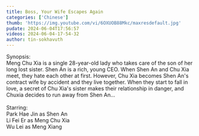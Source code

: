 ```yaml
---
title: Boss, Your Wife Escapes Again
categories: ['Chinese']
thumb: 'https://img.youtube.com/vi/6OXUOB88Mkc/maxresdefault.jpg'
pudate: 2024-06-04T17:56:57
videos: 2024-06-04-17-54-32
author: tin-sokhavuth
---
```

Synopsis:<br/> 
Meng Chu Xia is a single 28-year-old lady who takes care of the son of her long lost sister. Shen An is a rich, young CEO. When Shen An and Chu Xia meet, they hate each other at first. However, Chu Xia becomes Shen An's contract wife by accident and they live together. When they start to fall in love, a secret of Chu Xia's sister makes their relationship in danger, and Chuxia decides to run away from Shen An...
<br/> <br/> 
Starring:<br/>
Park Hae Jin as Shen An<br/> 
Li Fei Er as Meng Chu Xia<br/> 
Wu Lei as Meng Xiang